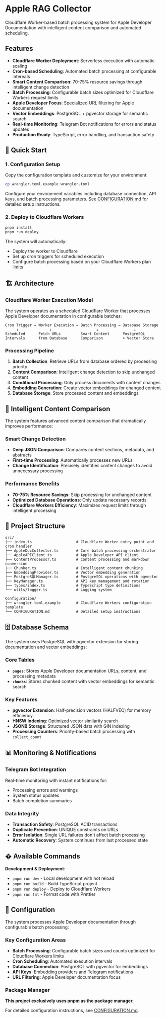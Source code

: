 # Apple RAG Collector

Cloudflare Worker-based batch processing system for Apple Developer Documentation with intelligent content comparison and automated scheduling.

## Features

- **Cloudflare Worker Deployment**: Serverless execution with automatic scaling
- **Cron-based Scheduling**: Automated batch processing at configurable intervals
- **Smart Content Comparison**: 70-75% resource savings through intelligent change detection
- **Batch Processing**: Configurable batch sizes optimized for Cloudflare Workers request limits
- **Apple Developer Focus**: Specialized URL filtering for Apple documentation
- **Vector Embeddings**: PostgreSQL + pgvector storage for semantic search
- **Real-time Monitoring**: Telegram Bot notifications for errors and status updates
- **Production Ready**: TypeScript, error handling, and transaction safety

## 🚀 Quick Start

### 1. Configuration Setup

Copy the configuration template and customize for your environment:

```bash
cp wrangler.toml.example wrangler.toml
```

Configure your environment variables including database connection, API keys, and batch processing parameters. See [CONFIGURATION.md](CONFIGURATION.md) for detailed setup instructions.

### 2. Deploy to Cloudflare Workers

```bash
pnpm install
pnpm run deploy
```

The system will automatically:
- Deploy the worker to Cloudflare
- Set up cron triggers for scheduled execution
- Configure batch processing based on your Cloudflare Workers plan limits

## 🏗️ Architecture

### Cloudflare Worker Execution Model

The system operates as a scheduled Cloudflare Worker that processes Apple Developer documentation in configurable batches:

```
Cron Trigger → Worker Execution → Batch Processing → Database Storage
     ↓              ↓                    ↓                ↓
Scheduled      Fetch URLs         Smart Content      PostgreSQL
Intervals      from Database      Comparison         + Vector Store
```

### Processing Pipeline

1. **Batch Collection**: Retrieve URLs from database ordered by processing priority
2. **Content Comparison**: Intelligent change detection to skip unchanged content
3. **Conditional Processing**: Only process documents with content changes
4. **Embedding Generation**: Create vector embeddings for changed content
5. **Database Storage**: Store processed content and embeddings


## 🧠 Intelligent Content Comparison

The system features advanced content comparison that dramatically improves performance:

### Smart Change Detection
- **Deep JSON Comparison**: Compares content sections, metadata, and abstracts
- **First-time Processing**: Automatically processes new URLs
- **Change Identification**: Precisely identifies content changes to avoid unnecessary processing

### Performance Benefits
- **70-75% Resource Savings**: Skip processing for unchanged content
- **Optimized Database Operations**: Only update necessary records
- **Cloudflare Workers Efficiency**: Maximizes request limits through intelligent processing

## 📁 Project Structure

```
src/
├── index.ts                    # Cloudflare Worker entry point and cron handler
├── AppleDocCollector.ts        # Core batch processing orchestrator
├── AppleAPIClient.ts           # Apple Developer API client
├── ContentProcessor.ts         # Content processing and markdown conversion
├── Chunker.ts                  # Intelligent content chunking
├── EmbeddingProvider.ts        # Vector embedding generation
├── PostgreSQLManager.ts        # PostgreSQL operations with pgvector
├── KeyManager.ts               # API key management and rotation
├── types/index.ts              # TypeScript type definitions
└── utils/logger.ts             # Logging system

Configuration/
├── wrangler.toml.example       # Cloudflare Workers configuration template
└── CONFIGURATION.md            # Detailed setup instructions
```

## 🗄️ Database Schema

The system uses PostgreSQL with pgvector extension for storing documentation and vector embeddings:

### Core Tables
- **`pages`**: Stores Apple Developer documentation URLs, content, and processing metadata
- **`chunks`**: Stores chunked content with vector embeddings for semantic search

### Key Features
- **pgvector Extension**: Half-precision vectors (HALFVEC) for memory efficiency
- **HNSW Indexing**: Optimized vector similarity search
- **JSONB Storage**: Structured JSON data with GIN indexing
- **Processing Counters**: Priority-based batch processing with `collect_count`

## 📊 Monitoring & Notifications

### Telegram Bot Integration
Real-time monitoring with instant notifications for:
- Processing errors and warnings
- System status updates
- Batch completion summaries

### Data Integrity
- **Transaction Safety**: PostgreSQL ACID transactions
- **Duplicate Prevention**: UNIQUE constraints on URLs
- **Error Isolation**: Single URL failures don't affect batch processing
- **Automatic Recovery**: System continues from last processed state

## � Available Commands

**Development & Deployment**:
- `pnpm run dev` - Local development with hot reload
- `pnpm run build` - Build TypeScript project
- `pnpm run deploy` - Deploy to Cloudflare Workers
- `pnpm run fmt` - Format code with Prettier

## 🔧 Configuration

The system processes Apple Developer documentation through configurable batch processing:

### Key Configuration Areas
- **Batch Processing**: Configurable batch sizes and counts optimized for Cloudflare Workers limits
- **Cron Scheduling**: Automated execution intervals
- **Database Connection**: PostgreSQL with pgvector for embeddings
- **API Keys**: Embedding providers and Telegram notifications
- **URL Filtering**: Apple Developer documentation focus

### Package Manager
**This project exclusively uses pnpm as the package manager.**

For detailed configuration instructions, see [CONFIGURATION.md](CONFIGURATION.md).
